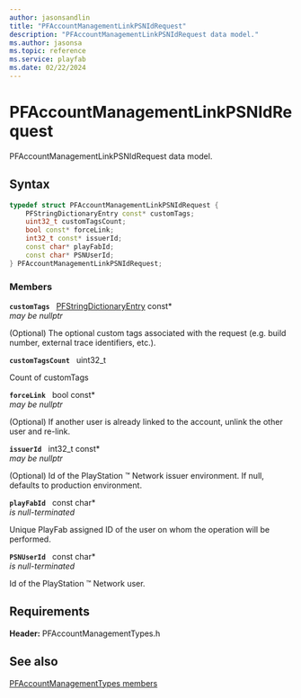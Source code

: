 ```yaml
---
author: jasonsandlin
title: "PFAccountManagementLinkPSNIdRequest"
description: "PFAccountManagementLinkPSNIdRequest data model."
ms.author: jasonsa
ms.topic: reference
ms.service: playfab
ms.date: 02/22/2024
---
```


# PFAccountManagementLinkPSNIdRequest  

PFAccountManagementLinkPSNIdRequest data model.  

## Syntax  
  
```cpp
typedef struct PFAccountManagementLinkPSNIdRequest {  
    PFStringDictionaryEntry const* customTags;  
    uint32_t customTagsCount;  
    bool const* forceLink;  
    int32_t const* issuerId;  
    const char* playFabId;  
    const char* PSNUserId;  
} PFAccountManagementLinkPSNIdRequest;  
```
  
### Members  
  
**`customTags`** &nbsp; [PFStringDictionaryEntry](../../pftypes/structs/pfstringdictionaryentry.md) const*  
*may be nullptr*  
  
(Optional) The optional custom tags associated with the request (e.g. build number, external trace identifiers, etc.).
  
**`customTagsCount`** &nbsp; uint32_t  
  
Count of customTags
  
**`forceLink`** &nbsp; bool const*  
*may be nullptr*  
  
(Optional) If another user is already linked to the account, unlink the other user and re-link.
  
**`issuerId`** &nbsp; int32_t const*  
*may be nullptr*  
  
(Optional) Id of the PlayStation :tm: Network issuer environment. If null, defaults to production environment.
  
**`playFabId`** &nbsp; const char*  
*is null-terminated*  
  
Unique PlayFab assigned ID of the user on whom the operation will be performed.
  
**`PSNUserId`** &nbsp; const char*  
*is null-terminated*  
  
Id of the PlayStation :tm: Network user.
  
  
## Requirements  
  
**Header:** PFAccountManagementTypes.h
  
## See also  
[PFAccountManagementTypes members](../pfaccountmanagementtypes_members.md)  

  
  
